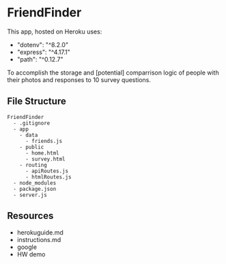 # FriendFinder
This app, hosted on Heroku uses:
* "dotenv": "^8.2.0"
* "express": "^4.17.1"
* "path": "^0.12.7" 

To accomplish the storage and [potential] comparrison logic of people with their photos and responses to 10 survey questions.

## File Structure
  ```
  FriendFinder
    - .gitignore
    - app
      - data
        - friends.js
      - public
        - home.html
        - survey.html
      - routing
        - apiRoutes.js
        - htmlRoutes.js
    - node_modules
    - package.json
    - server.js
  ```

## Resources
* herokuguide.md
* instructions.md
* google
* HW demo